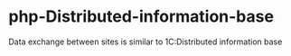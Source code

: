 # php-Distributed-information-base

Data exchange between sites is similar to 1C:Distributed information base
